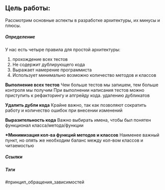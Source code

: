 

## Цель работы:
Рассмотрим основные аспекты в разработке архитектуры, их минусы и плюсы.

##### Определение

У нас есть четыре правила для простой архитектуры:
1) прохождение всех тестов
2) Не содержит дублирующего кода
3) Выражает намерение программиста
4) Использует минимально возможно количество методов и классов

**Выполнение всех тестов**
Чем больше тестов мы запишем, тем больше контроля мы получим
При выполнении написания тестов можно приступить к рефакторингу и апгрейду кода. удалению дубликатов

**Удалить дубли кода**
Крайне важно, так как позволяют сократить работу и количество ошибок при внесении изменений 

**Выразительность кода**
Важно выбирать имена, чтобы был понятен функционал класса/метода/функции

**\*Минимизация кол-ва функций методов и классов**
Наименее важный пункт, но опять же необходим баланс между кол-вом классов и читаемостью


##### Ссылки

##### Тэги
#принцип_обращения_зависимостей
